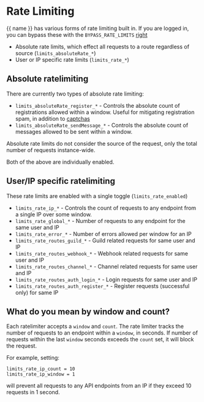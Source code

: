 # Rate Limiting

{{ name }} has various forms of rate limiting built in. If you are logged in, you can bypass these with the `BYPASS_RATE_LIMITS` [right](rights.md)

- Absolute rate limits, which effect all requests to a route regardless of source (`limits_absoluteRate_*`)
- User or IP specific rate limits (`limits_rate_*`)

## Absolute ratelimiting

There are currently two types of absolute rate limiting:

- `limits_absoluteRate_register_*` - Controls the absolute count of registrations allowed within a window. Useful for mitigating registration spam, in addition to [captchas](captcha.md)
- `limits_absoluteRate_sendMessage_*` - Controls the absolute count of messages allowed to be sent within a window.

Absolute rate limits do not consider the source of the request, only the total number of requests instance-wide.

Both of the above are individually enabled.

## User/IP specific ratelimiting

These rate limits are enabled with a single toggle (`limits_rate_enabled`)

- `limits_rate_ip_*` - Controls the count of requests to any endpoint from a single IP over some window.
- `limits_rate_global_*` - Number of requests to any endpoint for the same user and IP
- `limits_rate_error_*` - Number of errors allowed per window for an IP
- `limits_rate_routes_guild_*` - Guild related requests for same user and IP
- `limits_rate_routes_webhook_*` - Webhook related requests for same user and IP
- `limits_rate_routes_channel_*` - Channel related requests for same user and IP
- `limits_rate_routes_auth_login_*` - Login requests for same user and IP
- `limits_rate_routes_auth_register_*` - Register requests (successful only) for same IP

## What do you mean by window and count?

Each ratelimiter accepts a `window` and `count`. The rate limiter tracks the number of requests to an endpoint within a `window`, in seconds.
If number of requests within the last `window` seconds exceeds the `count` set, it will block the request.

For example, setting:

```
limits_rate_ip_count = 10
limits_rate_ip_window = 1
```

will prevent all requests to any API endpoints from an IP if they exceed 10 requests in 1 second.
